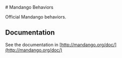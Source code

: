 # Mandango Behaviors

Official Mandango behaviors.

## Documentation

See the documentation in [http://mandango.org/doc/](http://mandango.org/doc/)
